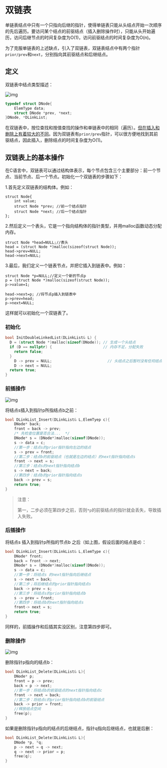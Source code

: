 # 双链表

单链表结点中只有一个只指向后继的指针，使得单链表只能从头结点开始一次顺序的先后遍历。要访问某个结点的前驱结点（插入删除操作时），只能从头开始遍历，访问后继节点的时间复杂度为O(1)，访问前驱结点的时间复杂度为O(n)。

为了克服单链表的上述缺点，引入了双链表，双链表结点中有两个指针`prior/prev`和`next`，分别指向其前驱结点和后继结点。

## 定义

双链表中结点类型描述：

![img](https://img.sped0nwen.com/image/2023/06/02/inrwsn-0.webp)

```c
typedef struct DNode{
    ElemType data;
    struct DNode *prev, *next;
}DNode, *DLinkList;
```

在双链表中，按位查找和按值查找的操作和单链表中的相同（遍历）。<u>但在插入和删除上有着较大的不同</u>。因为双链表有`prior/prev`指针，可以很方便地找到其前驱结点，因此插入，删除结点的时间复杂度为O(1)。

## 双链表上的基本操作

在C语言中，双链表可以通过结构体表示，每个节点包含三个主要部分：前一个节点、当前节点、后一个节点。初始化一个双链表的步骤如下：

1.首先定义双链表的结构体。例如：

```
struct Node{
    int value;
    struct Node *prev; //前一个结点指针
    struct Node *next; //后一个结点指针
};
```

2.然后定义一个表头，它是一个指向结构体的指针类型，并用malloc函数动态分配内存。

```
struct Node *head=NULL;//表头
head = (struct Node *)malloc(sizeof(struct Node));
head->prev=NULL;
head->next=NULL;
```

3.最后，我们定义一个链表节点，并把它插入到链表中。例如：

```
struct Node *p=NULL;//定义一个新的节点p
p = (struct Node *)malloc(sizeof(struct Node));
p->value=1;

head->next=p; //将节点p插入到链表中
p->prev=head;
p->next=NULL; 
```

这样就可以初始化一个双链表了。

### 初始化

```c
bool InitDoubleLinkedList(DLinkList& L) {
  D = (struct Node *)malloc(sizeof(DNode)); // 生成一个头结点
  if (D == nullptr) {                       // 内存不足，分配失败
    return false;
  }
	D -> prev = NULL;                         // 头结点之后暂时没有任何结点
	D -> next = NULL;
  return true;
}
```

### 前插操作

![img](https://img.sped0nwen.com/image/2023/06/02/j055gm-0.webp)

将结点s插入到指针p所指结点b之前：

```c
bool DLinkList_Insert(DLinkList& L,ElemTyep c){
    DNode* back;
  	front = back -> prev;
    /* 先检查位置是否合法...  */
    DNode* s = (DNode*)malloc(sizeof(DNode));
    s -> data = c;
    //第一步：结点s的prior指针指向左边的结点
    s -> prev = front;    
    //第二步：结点b的前驱结点（也就是左边的结点）的next指针指向结点s
    front -> next = s;
    //第三步：结点s的next指针指向结点b
    s -> next = back;
    //第四步：结点b的prior指针指向结点s
    back -> prev = s;        
    return true;
}
```

> 注意：
>
> 第一，二步必须在第四步之前，否则`*p`的前驱结点的指针就会丢失，导致插入失败。

### 后插操作

将结点s 插入到指针p所指的节点b 之后（如上图，假设后面的结点是d）：

```c
bool DLinkList_Insert(DLinkList& L,ElemType c){
    DNode* front;
  	back = front -> next;
    DNode* s = (DNode*)malloc(sizeof(DNode));
    s -> data = c;
    //第一步：将结点s 的next指针指向后继结点
    s -> next = back;
    //第二步；将后继结点的prior指针指向结点s
    back -> prev = s;
    //第三步：将结点s的prior指针指向结点b
    s -> prev = front;
    //第四步：将结点b的next指针指向结点s
    front-> next = s;
    return true;    
}
```

同样的，前插操作和后插其实没区别，注意第四步即可。

### 删除操作

![img](https://img.sped0nwen.com/image/2023/06/02/jwh50x-0.webp)

删除指针p指向的结点b：

```c
bool DLinkList_Delete(DLinkList& L){
    DNode* p;
  	front = p -> prev;
  	back = p -> next; 
    //第一步：将结点b的前驱结点的next指针指向结点c
    front -> next = back;
    //第二步：将结点c的prior指针指向结点b的前驱结点
    back -> prior = front;
    //释放结点空间
    free(p);
}
```

如果是删除指针p指向的结点的后继结点，指针q指向后继结点，也就是后删：

```c
bool DLinkList_Delete(DLinkList& L){
    DNode *p, *q;
    p -> next = q -> next;
    q -> next -> prior = p;
    free(q);
}
```

